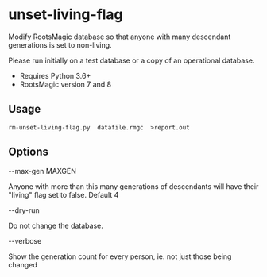 # unset-living-flag
Modify RootsMagic database so that anyone with many descendant generations is set to non-living.

Please run initially on a test database or a copy of an operational database.

- Requires Python 3.6+
- RootsMagic version 7 and 8

## Usage ##
```
rm-unset-living-flag.py  datafile.rmgc  >report.out
```

## Options ## 

--max-gen MAXGEN

Anyone with more than this many generations of descendants will have their "living" flag set to false. Default 4

--dry-run

Do not change the database.

--verbose

Show the generation count for every person, ie. not just those being changed
